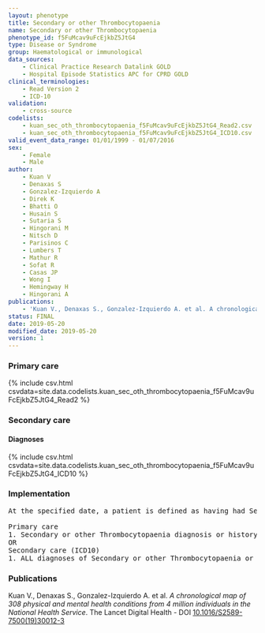 ```yaml
---
layout: phenotype
title: Secondary or other Thrombocytopaenia
name: Secondary or other Thrombocytopaenia
phenotype_id: f5FuMcav9uFcEjkbZ5JtG4 
type: Disease or Syndrome
group: Haematological or immunological
data_sources: 
    - Clinical Practice Research Datalink GOLD
    - Hospital Episode Statistics APC for CPRD GOLD
clinical_terminologies: 
    - Read Version 2
    - ICD-10
validation: 
    - cross-source
codelists: 
    - kuan_sec_oth_thrombocytopaenia_f5FuMcav9uFcEjkbZ5JtG4_Read2.csv
    - kuan_sec_oth_thrombocytopaenia_f5FuMcav9uFcEjkbZ5JtG4_ICD10.csv
valid_event_data_range: 01/01/1999 - 01/07/2016
sex: 
    - Female
    - Male
author: 
    - Kuan V
    - Denaxas S
    - Gonzalez-Izquierdo A
    - Direk K
    - Bhatti O
    - Husain S
    - Sutaria S
    - Hingorani M
    - Nitsch D
    - Parisinos C
    - Lumbers T
    - Mathur R
    - Sofat R
    - Casas JP
    - Wong I
    - Hemingway H
    - Hingorani A
publications: 
    - 'Kuan V., Denaxas S., Gonzalez-Izquierdo A. et al. A chronological map of 308 physical and mental health conditions from 4 million individuals in the National Health Service. The Lancet Digital Health - DOI: 10.1016/S2589-7500(19)30012-3' 
status: FINAL
date: 2019-05-20
modified_date: 2019-05-20
version: 1
---
```

### Primary care 
{% include csv.html csvdata=site.data.codelists.kuan_sec_oth_thrombocytopaenia_f5FuMcav9uFcEjkbZ5JtG4_Read2 %}
### Secondary care 
#### Diagnoses 
{% include csv.html csvdata=site.data.codelists.kuan_sec_oth_thrombocytopaenia_f5FuMcav9uFcEjkbZ5JtG4_ICD10 %}
### Implementation 
<pre>At the specified date, a patient is defined as having had Secondary or other Thrombocytopaenia IF they meet the criteria for any of the following on or before the specified date. The earliest date on which the individual meets any of the following criteria on or before the specified date is defined as the first event date:

Primary care
1. Secondary or other Thrombocytopaenia diagnosis or history of diagnosis during a consultation 
OR
Secondary care (ICD10)
1. ALL diagnoses of Secondary or other Thrombocytopaenia or history of diagnosis during a hospitalization</pre> 
 
### Publications 
Kuan V., Denaxas S., Gonzalez-Izquierdo A. et al. _A chronological map of 308 physical and mental health conditions from 4 million individuals in the National Health Service_. The Lancet Digital Health - DOI <a href='https://www.thelancet.com/journals/landig/article/PIIS2589-7500(19)30012-3/fulltext'>10.1016/S2589-7500(19)30012-3</a>